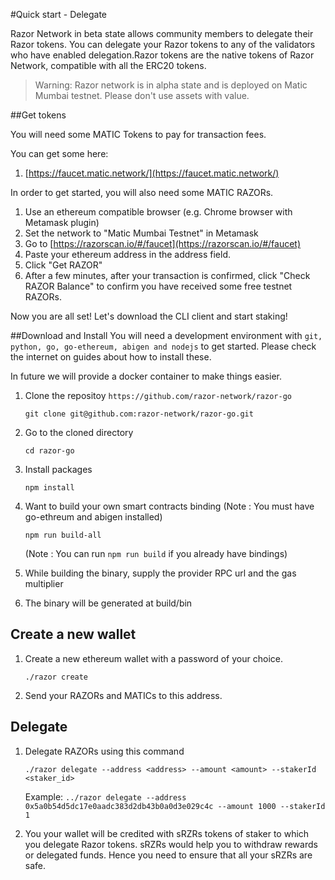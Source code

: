 #Quick start - Delegate

Razor Network in beta state allows community members to delegate their Razor tokens. You can delegate your Razor tokens to any of the validators who have enabled delegation.Razor tokens are the native tokens of Razor Network, compatible with all the ERC20 tokens.

> Warning: Razor network is in alpha state and is deployed on Matic Mumbai testnet. Please don't use assets with value.

##Get tokens

You will need some MATIC Tokens to pay for transaction fees.

You can get some here:

1. [https://faucet.matic.network/](https://faucet.matic.network/)

In order to get started, you will also need some MATIC RAZORs.

1. Use an ethereum compatible browser (e.g. Chrome browser with Metamask plugin)
2. Set the network to "Matic Mumbai Testnet" in Metamask
3. Go to [https://razorscan.io/#/faucet](https://razorscan.io/#/faucet)
4. Paste your ethereum address in the address field.
5. Click "Get RAZOR"
6. After a few minutes, after your transaction is confirmed, click "Check RAZOR Balance" to confirm you have received some free testnet RAZORs.

Now you are all set! Let's download the CLI client and start staking!

##Download and Install
You will need a development environment with `git, python, go, go-ethereum, abigen and nodejs` to get started. Please check the internet on guides about how to install these.

In future we will provide a docker container to make things easier.

1. Clone the repositoy `https://github.com/razor-network/razor-go`

    `git clone git@github.com:razor-network/razor-go.git`

2. Go to the cloned directory

    `cd razor-go`

3. Install packages

    `npm install`

4. Want to build your own smart contracts binding (Note : You must have go-ethreum and abigen installed)

    `npm run build-all`
 
    (Note : You can run `npm run build` if you already have bindings)
                       
5. While building the binary, supply the provider RPC url and the gas multiplier 

6. The binary will be generated at build/bin

## Create a new wallet
1. Create a new ethereum wallet with a password of your choice.

    `./razor create`

2. Send your RAZORs and MATICs to this address.

## Delegate
1. Delegate RAZORs using this command

    `./razor delegate --address <address> --amount <amount> --stakerId <staker_id>`
     
     Example: `../razor delegate --address 0x5a0b54d5dc17e0aadc383d2db43b0a0d3e029c4c --amount 1000 --stakerId 1`

2. You your wallet will be credited with sRZRs tokens of staker to which you delegate Razor tokens. sRZRs would help you to withdraw rewards or delegated funds. Hence you need to ensure that all your sRZRs are safe.

